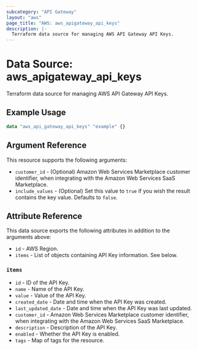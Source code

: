 ```yaml
---
subcategory: "API Gateway"
layout: "aws"
page_title: "AWS: aws_apigateway_api_keys"
description: |-
  Terraform data source for managing AWS API Gateway API Keys.
---
```


# Data Source: aws_apigateway_api_keys

Terraform data source for managing AWS API Gateway API Keys.

## Example Usage

```terraform
data "aws_api_gateway_api_keys" "example" {}
```

## Argument Reference

This resource supports the following arguments:

* `customer_id` - (Optional) Amazon Web Services Marketplace customer identifier, when integrating with the Amazon Web Services SaaS Marketplace.
* `include_values` - (Optional) Set this value to `true` if you wish the result contains the key value. Defaults to `false`.

## Attribute Reference

This data source exports the following attributes in addition to the arguments above:

* `id` - AWS Region.
* `items` - List of objects containing API Key information. See below.

### `items`

* `id` - ID of the API Key.
* `name` - Name of the API Key.
* `value` - Value of the API Key.
* `created_date` - Date and time when the API Key was created.
* `last_updated_date` - Date and time when the API Key was last updated.
* `customer_id` - Amazon Web Services Marketplace customer identifier, when integrating with the Amazon Web Services SaaS Marketplace.
* `description` - Description of the API Key.
* `enabled` - Whether the API Key is enabled.
* `tags` - Map of tags for the resource.
